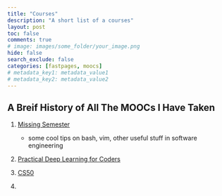 ```yaml
---
title: "Courses"
description: "A short list of a courses"
layout: post
toc: false
comments: true
# image: images/some_folder/your_image.png
hide: false
search_exclude: false
categories: [fastpages, moocs]
# metadata_key1: metadata_value1
# metadata_key2: metadata_value2
---
```


## A Breif History of All The MOOCs I Have Taken

1. [Missing Semester](https://missing.csail.mit.edu/)
	* some cool tips on  bash, vim, other useful stuff in software engineering

2. [Practical Deep Learning for Coders](https://course.fast.ai/)
3. [CS50](https://cs50.harvard.edu/x/2022/)
4. 
